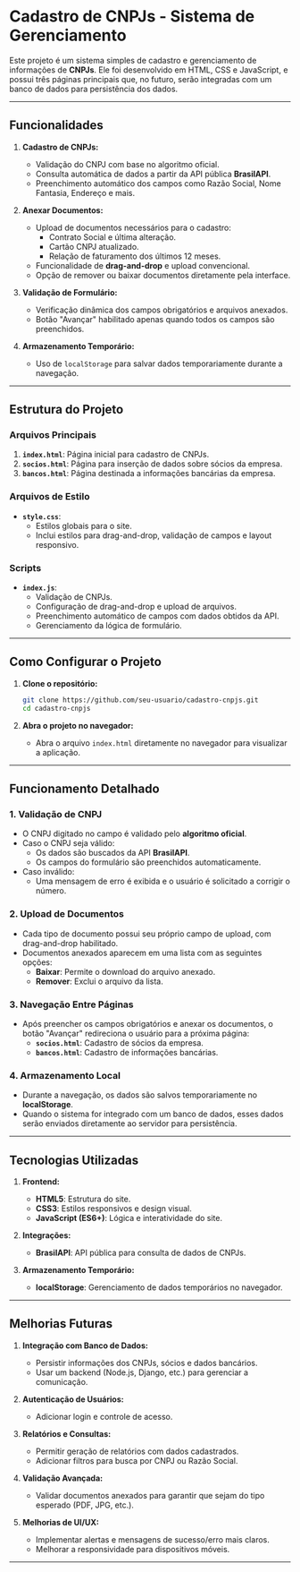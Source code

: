 # Cadastro de CNPJs - Sistema de Gerenciamento

Este projeto é um sistema simples de cadastro e gerenciamento de informações de **CNPJs**. Ele foi desenvolvido em HTML, CSS e JavaScript, e possui três páginas principais que, no futuro, serão integradas com um banco de dados para persistência dos dados.

---

## **Funcionalidades**

1. **Cadastro de CNPJs:**
   - Validação do CNPJ com base no algoritmo oficial.
   - Consulta automática de dados a partir da API pública **BrasilAPI**.
   - Preenchimento automático dos campos como Razão Social, Nome Fantasia, Endereço e mais.

2. **Anexar Documentos:**
   - Upload de documentos necessários para o cadastro:
     - Contrato Social e última alteração.
     - Cartão CNPJ atualizado.
     - Relação de faturamento dos últimos 12 meses.
   - Funcionalidade de **drag-and-drop** e upload convencional.
   - Opção de remover ou baixar documentos diretamente pela interface.

3. **Validação de Formulário:**
   - Verificação dinâmica dos campos obrigatórios e arquivos anexados.
   - Botão "Avançar" habilitado apenas quando todos os campos são preenchidos.

4. **Armazenamento Temporário:**
   - Uso de `localStorage` para salvar dados temporariamente durante a navegação.

---

## **Estrutura do Projeto**

### **Arquivos Principais**

1. **`index.html`**: Página inicial para cadastro de CNPJs.
2. **`socios.html`**: Página para inserção de dados sobre sócios da empresa.
3. **`bancos.html`**: Página destinada a informações bancárias da empresa.

### **Arquivos de Estilo**

- **`style.css`**:
  - Estilos globais para o site.
  - Inclui estilos para drag-and-drop, validação de campos e layout responsivo.

### **Scripts**

- **`index.js`**:
  - Validação de CNPJs.
  - Configuração de drag-and-drop e upload de arquivos.
  - Preenchimento automático de campos com dados obtidos da API.
  - Gerenciamento da lógica de formulário.

---

## **Como Configurar o Projeto**

1. **Clone o repositório:**

   ```bash
   git clone https://github.com/seu-usuario/cadastro-cnpjs.git
   cd cadastro-cnpjs
   ```

2. **Abra o projeto no navegador:**

   - Abra o arquivo `index.html` diretamente no navegador para visualizar a aplicação.

---

## **Funcionamento Detalhado**

### **1. Validação de CNPJ**

- O CNPJ digitado no campo é validado pelo **algoritmo oficial**.
- Caso o CNPJ seja válido:
  - Os dados são buscados da API **BrasilAPI**.
  - Os campos do formulário são preenchidos automaticamente.
- Caso inválido:
  - Uma mensagem de erro é exibida e o usuário é solicitado a corrigir o número.

### **2. Upload de Documentos**

- Cada tipo de documento possui seu próprio campo de upload, com drag-and-drop habilitado.
- Documentos anexados aparecem em uma lista com as seguintes opções:
  - **Baixar**: Permite o download do arquivo anexado.
  - **Remover**: Exclui o arquivo da lista.

### **3. Navegação Entre Páginas**

- Após preencher os campos obrigatórios e anexar os documentos, o botão "Avançar" redireciona o usuário para a próxima página:
  - **`socios.html`**: Cadastro de sócios da empresa.
  - **`bancos.html`**: Cadastro de informações bancárias.

### **4. Armazenamento Local**

- Durante a navegação, os dados são salvos temporariamente no **localStorage**.
- Quando o sistema for integrado com um banco de dados, esses dados serão enviados diretamente ao servidor para persistência.

---

## **Tecnologias Utilizadas**

1. **Frontend:**
   - **HTML5**: Estrutura do site.
   - **CSS3**: Estilos responsivos e design visual.
   - **JavaScript (ES6+)**: Lógica e interatividade do site.

2. **Integrações:**
   - **BrasilAPI**: API pública para consulta de dados de CNPJs.

3. **Armazenamento Temporário:**
   - **localStorage**: Gerenciamento de dados temporários no navegador.

---

## **Melhorias Futuras**

1. **Integração com Banco de Dados:**
   - Persistir informações dos CNPJs, sócios e dados bancários.
   - Usar um backend (Node.js, Django, etc.) para gerenciar a comunicação.

2. **Autenticação de Usuários:**
   - Adicionar login e controle de acesso.

3. **Relatórios e Consultas:**
   - Permitir geração de relatórios com dados cadastrados.
   - Adicionar filtros para busca por CNPJ ou Razão Social.

4. **Validação Avançada:**
   - Validar documentos anexados para garantir que sejam do tipo esperado (PDF, JPG, etc.).

5. **Melhorias de UI/UX:**
   - Implementar alertas e mensagens de sucesso/erro mais claros.
   - Melhorar a responsividade para dispositivos móveis.

---
